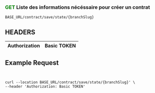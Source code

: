 
### <span style="color:green">GET</span> Liste des informations nécéssaire pour créer un contrat

````
BASE_URL/contract/save/state/{branchSlug}
````

## HEADERS

| Authorization | Basic TOKEN |
| ------------- | ----------- |


## Example Request

```curl


curl --location BASE_URL/contract/save/state/{branchSlug}' \
--header 'Authorization: Basic TOKEN'

```

